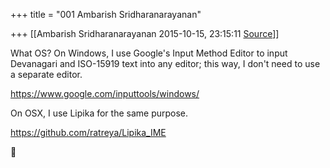 +++
title = "001 Ambarish Sridharanarayanan"

+++
[[Ambarish Sridharanarayanan	2015-10-15, 23:15:11 [Source](https://groups.google.com/g/samskrita/c/uLmOpU-fV9Y)]]



What OS? On Windows, I use Google's Input Method Editor to input Devanagari and ISO-15919 text into any editor; this way, I don't need to use a separate editor.

  

<https://www.google.com/inputtools/windows/>

  

On OSX, I use Lipika for the same purpose.

  

<https://github.com/ratreya/Lipika_IME>



